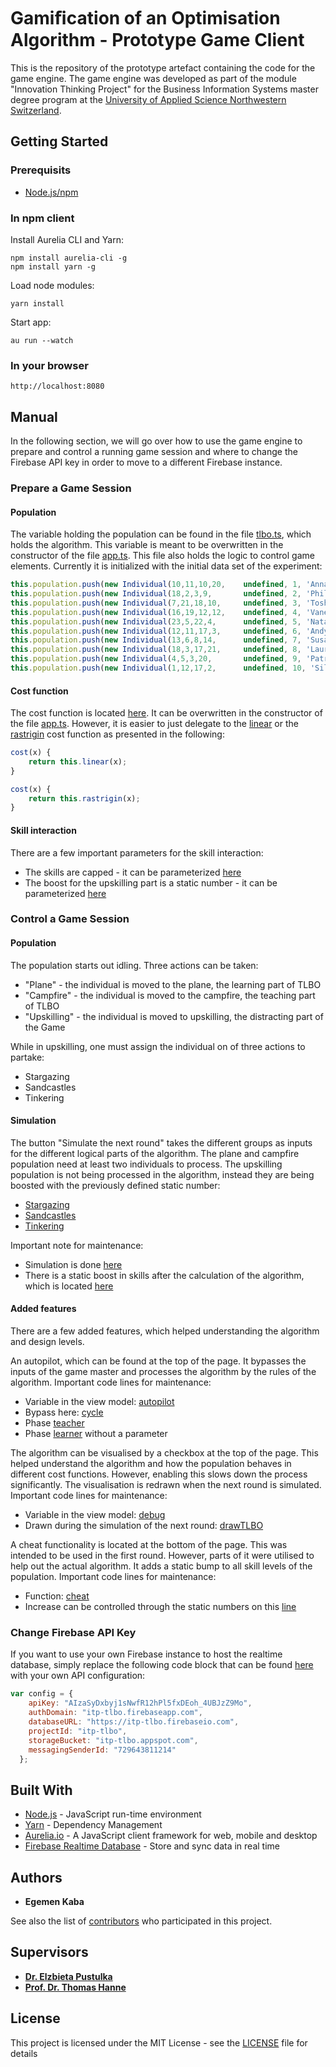 # Gamiﬁcation of an Optimisation Algorithm - Prototype Game Client

This is the repository of the prototype artefact containing the code for the game engine. The game engine was developed as part of the module "Innovation Thinking Project" for the Business Information Systems master degree program at the [University of Applied Science Northwestern Switzerland](https://www.fhnw.ch/en/degree-programmes/business/msc-bis).

## Getting Started

### Prerequisits

* [Node.js/npm](https://nodejs.org/en/download/)

### In npm client
Install Aurelia CLI and Yarn:

```
npm install aurelia-cli -g
npm install yarn -g
```

Load node modules:
```
yarn install
```

Start app:
```
au run --watch
```
### In your browser
```
http://localhost:8080
```

## Manual
In the following section, we will go over how to use the game engine to prepare and control a running game session and where to change the Firebase API key in order to move to a different Firebase instance.

### Prepare a Game Session
#### Population
The variable holding the population can be found in the file [tlbo.ts](https://github.com/EgemenKaba/TLBO-Game/blob/master/src/tlbo.ts#L6), which holds the algorithm.
This variable is meant to be overwritten in the constructor of the file [app.ts](https://github.com/EgemenKaba/TLBO-Game/blob/master/src/app.ts#L86). This file also holds the logic to control game elements.
Currently it is initialized with the initial data set of the experiment:
```javascript
this.population.push(new Individual(10,11,10,20,    undefined, 1, 'Anna'));
this.population.push(new Individual(18,2,3,9,       undefined, 2, 'Phillip'));
this.population.push(new Individual(7,21,18,10,     undefined, 3, 'Toshi'));
this.population.push(new Individual(16,19,12,12,    undefined, 4, 'Vanessa'));
this.population.push(new Individual(23,5,22,4,      undefined, 5, 'Natasha'));
this.population.push(new Individual(12,11,17,3,     undefined, 6, 'Andy'));
this.population.push(new Individual(13,6,8,14,      undefined, 7, 'Susan'));
this.population.push(new Individual(18,3,17,21,     undefined, 8, 'Laura'));
this.population.push(new Individual(4,5,3,20,       undefined, 9, 'Patricia'));
this.population.push(new Individual(1,12,17,2,      undefined, 10, 'Silvester'));
```

#### Cost function
The cost function is located [here](https://github.com/EgemenKaba/TLBO-Game/blob/master/src/tlbo.ts#L94).
It can be overwritten in the constructor of the file [app.ts](https://github.com/EgemenKaba/TLBO-Game/blob/master/src/app.ts#L64).
However, it is easier to just delegate to the [linear](https://github.com/EgemenKaba/TLBO-Game/blob/master/src/tlbo.ts#L72) or the [rastrigin](https://github.com/EgemenKaba/TLBO-Game/blob/master/src/tlbo.ts#L77) cost function as presented in the following:
```javascript
cost(x) {
    return this.linear(x);
}
```
```javascript
cost(x) {
    return this.rastrigin(x);
}
```
#### Skill interaction
There are a few important parameters for the skill interaction:
* The skills are capped - it can be parameterized [here](https://github.com/EgemenKaba/TLBO-Game/blob/master/src/app.ts#L45)
* The boost for the upskilling part is a static number - it can be parameterized [here](https://github.com/EgemenKaba/TLBO-Game/blob/master/src/app.ts#L46)

### Control a Game Session
#### Population
The population starts out idling.
Three actions can be taken:
* "Plane" - the individual is moved to the plane, the learning part of TLBO
* "Campfire" - the individual is moved to the campfire, the teaching part of TLBO
* "Upskilling" - the individual is moved to upskilling, the distracting part of the Game

While in upskilling, one must assign the individual on of three actions to partake:
* Stargazing
* Sandcastles
* Tinkering

#### Simulation
The button "Simulate the next round" takes the different groups as inputs for the different logical parts of the algorithm.
The plane and campfire population need at least two individuals to process.
The upskilling population is not being processed in the algorithm, instead they are being boosted with the previously defined static number:
* [Stargazing](https://github.com/EgemenKaba/TLBO-Game/blob/master/src/app.ts#L340)
* [Sandcastles](https://github.com/EgemenKaba/TLBO-Game/blob/master/src/app.ts#L348)
* [Tinkering](https://github.com/EgemenKaba/TLBO-Game/blob/master/src/app.ts#L344)

Important note for maintenance:
* Simulation is done [here](https://github.com/EgemenKaba/TLBO-Game/blob/master/src/app.ts#L221)
* There is a static boost in skills after the calculation of the algorithm, which is located [here](https://github.com/EgemenKaba/TLBO-Game/blob/master/src/app.ts#L166)

#### Added features
There are a few added features, which helped understanding the algorithm and design levels.

An autopilot, which can be found at the top of the page.
It bypasses the inputs of the game master and processes the algorithm by the rules of the algorithm.
Important code lines for maintenance:
* Variable in the view model: [autopilot](https://github.com/EgemenKaba/TLBO-Game/blob/master/src/app.ts#L15)
* Bypass here: [cycle](https://github.com/EgemenKaba/TLBO-Game/blob/master/src/app.ts#L226)
* Phase [teacher](https://github.com/EgemenKaba/TLBO-Game/blob/master/src/tlbo.ts#L208)
* Phase [learner](https://github.com/EgemenKaba/TLBO-Game/blob/master/src/tlbo.ts#L244) without a parameter

The algorithm can be visualised by a checkbox at the top of the page.
This helped understand the algorithm and how the population behaves in different cost functions.
However, enabling this slows down the process significantly.
The visualisation is redrawn when the next round is simulated.
Important code lines for maintenance:
* Variable in the view model: [debug](https://github.com/EgemenKaba/TLBO-Game/blob/master/src/app.ts#L14)
* Drawn during the simulation of the next round: [drawTLBO](https://github.com/EgemenKaba/TLBO-Game/blob/master/src/app.ts#L104)

A cheat functionality is located at the bottom of the page.
This was intended to be used in the first round. However, parts of it were utilised to help out the actual algorithm.
It adds a static bump to all skill levels of the population.
Important code lines for maintenance:
* Function: [cheat](https://github.com/EgemenKaba/TLBO-Game/blob/master/src/app.ts#L250)
* Increase can be controlled through the static numbers on this [line](https://github.com/EgemenKaba/TLBO-Game/blob/master/src/app.ts#L247)

### Change Firebase API Key

If you want to use your own Firebase instance to host the realtime database, simply replace the following code block that can be found [here](https://github.com/EgemenKaba/TLBO-Game/blob/master/src/main.ts#L36) with your own API configuration:
```javascript
var config = {
    apiKey: "AIzaSyDxbyj1sNwfR12hPl5fxDEoh_4UBJzZ9Mo",
    authDomain: "itp-tlbo.firebaseapp.com",
    databaseURL: "https://itp-tlbo.firebaseio.com",
    projectId: "itp-tlbo",
    storageBucket: "itp-tlbo.appspot.com",
    messagingSenderId: "729643811214"
  };
```

## Built With

* [Node.js](https://nodejs.org/en/) - JavaScript run-time environment
* [Yarn](https://yarnpkg.com/lang/en/) - Dependency Management
* [Aurelia.io](https://aurelia.io/) - A JavaScript client framework for web, mobile and desktop
* [Firebase Realtime Database](https://firebase.google.com/products/realtime-database/) - Store and sync data in real time

## Authors

* **Egemen Kaba**

See also the list of [contributors](https://github.com/EgemenKaba/TLBO-Game/graphs/contributors) who participated in this project.

## Supervisors

* **[Dr. Elzbieta Pustulka](https://www.fhnw.ch/de/personen/elzbieta-pustulka)**
* **[Prof. Dr. Thomas Hanne](https://www.fhnw.ch/de/personen/thomas-hanne)**

## License

This project is licensed under the MIT License - see the [LICENSE](LICENSE) file for details
